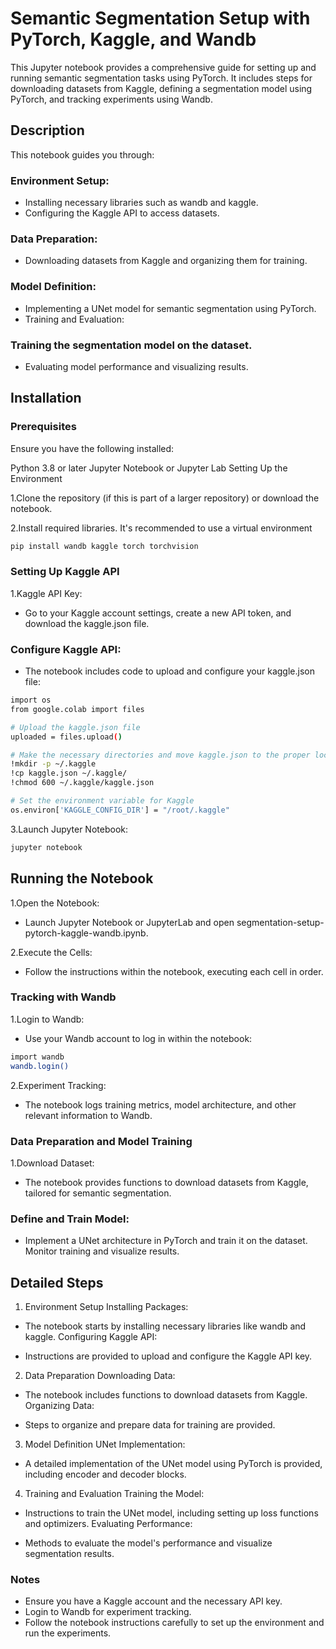# Semantic Segmentation Setup with PyTorch, Kaggle, and Wandb


This Jupyter notebook provides a comprehensive guide for setting up and running semantic segmentation tasks using PyTorch. It includes steps for downloading datasets from Kaggle, defining a segmentation model using PyTorch, and tracking experiments using Wandb.

## Description

This notebook guides you through:

### Environment Setup:

- Installing necessary libraries such as wandb and kaggle.
- Configuring the Kaggle API to access datasets.

### Data Preparation:

- Downloading datasets from Kaggle and organizing them for training.

### Model Definition:

- Implementing a UNet model for semantic segmentation using PyTorch.
- Training and Evaluation:

### Training the segmentation model on the dataset.

- Evaluating model performance and visualizing results.

## Installation
### Prerequisites
Ensure you have the following installed:

Python 3.8 or later
Jupyter Notebook or Jupyter Lab
Setting Up the Environment

1.Clone the repository (if this is part of a larger repository) or download the notebook.

2.Install required libraries. It's recommended to use a virtual environment
```bash
pip install wandb kaggle torch torchvision
```
### Setting Up Kaggle API
1.Kaggle API Key:

- Go to your Kaggle account settings, create a new API token, and download the kaggle.json file.
### Configure Kaggle API:

- The notebook includes code to upload and configure your kaggle.json file:
```bash
import os
from google.colab import files

# Upload the kaggle.json file
uploaded = files.upload()

# Make the necessary directories and move kaggle.json to the proper location
!mkdir -p ~/.kaggle
!cp kaggle.json ~/.kaggle/
!chmod 600 ~/.kaggle/kaggle.json

# Set the environment variable for Kaggle
os.environ['KAGGLE_CONFIG_DIR'] = "/root/.kaggle"
```
3.Launch Jupyter Notebook:

```bash
jupyter notebook
```

## Running the Notebook
1.Open the Notebook:

- Launch Jupyter Notebook or JupyterLab and open segmentation-setup-pytorch-kaggle-wandb.ipynb.
  
2.Execute the Cells:

- Follow the instructions within the notebook, executing each cell in order.
  
### Tracking with Wandb

1.Login to Wandb:

- Use your Wandb account to log in within the notebook:
```bash
import wandb
wandb.login()

```
2.Experiment Tracking:

- The notebook logs training metrics, model architecture, and other relevant information to Wandb.

### Data Preparation and Model Training
1.Download Dataset:

- The notebook provides functions to download datasets from Kaggle, tailored for semantic segmentation.
  
### Define and Train Model:

- Implement a UNet architecture in PyTorch and train it on the dataset. Monitor training and visualize results.


## Detailed Steps
1. Environment Setup
Installing Packages:

- The notebook starts by installing necessary libraries like wandb and kaggle.
Configuring Kaggle API:

- Instructions are provided to upload and configure the Kaggle API key.
2. Data Preparation
Downloading Data:

- The notebook includes functions to download datasets from Kaggle.
Organizing Data:

- Steps to organize and prepare data for training are provided.
3. Model Definition
UNet Implementation:
- A detailed implementation of the UNet model using PyTorch is provided, including encoder and decoder blocks.
4. Training and Evaluation
Training the Model:

- Instructions to train the UNet model, including setting up loss functions and optimizers.
Evaluating Performance:

- Methods to evaluate the model's performance and visualize segmentation results.
### Notes
- Ensure you have a Kaggle account and the necessary API key.
- Login to Wandb for experiment tracking.
- Follow the notebook instructions carefully to set up the environment and run the experiments.
